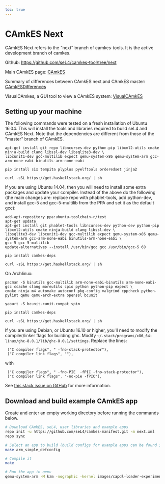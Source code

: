 ```yaml
---
toc: true
---
```


# CAmkES Next


CAmkES Next refers to the "next" branch of camkes-tools. It is the
active development branch of camkes.

Github: <https://github.com/seL4/camkes-tool/tree/next>

Main CAmkES page: [CAmkES](/CAmkES)

Summary of differences between CAmkES next and CAmkES master:
[CAmkESDifferences](/CAmkESDifferences)

VisualCAmkes, a GUI tool to view a CAmkES system: [VisualCAmkES](/VisualCAmkES/)

## Setting up your machine


The following commands were tested on a fresh installation of Ubuntu
16.04. This will install the tools and libraries required to build seL4
and CAmkES Next. Note that the dependencies are different from those of
the "master" branch of CAmkES.
```
apt-get install git repo libncurses-dev python-pip libxml2-utils cmake ninja-build clang libssl-dev libsqlite3-dev \
libcunit1-dev gcc-multilib expect qemu-system-x86 qemu-system-arm gcc-arm-none-eabi binutils-arm-none-eabi

pip install six tempita plyplus pyelftools orderedset jinja2

curl -sSL https://get.haskellstack.org/ | sh
```

If you are using Ubuntu 14.04, then you will need to install some extra
packages and update your compiler. Instead of the above do the following
(the main changes are: replace repo with phablet-tools, add python-dev,
and install gcc-5 and gcc-5-multilib from the PPA and set it as the
default gcc):
```
add-apt-repository ppa:ubuntu-toolchain-r/test
apt-get update
apt-get install git phablet-tools libncurses-dev python-dev python-pip libxml2-utils cmake ninja-build clang libssl-dev \
libsqlite3-dev libcunit1-dev gcc-multilib expect qemu-system-x86 qemu-system-arm gcc-arm-none-eabi binutils-arm-none-eabi \
gcc-5 gcc-5-multilib
update-alternatives --install /usr/bin/gcc gcc /usr/bin/gcc-5 60

pip install camkes-deps

curl -sSL https://get.haskellstack.org/ | sh
```

On Archlinux:
```
pacman -S binutils gcc-multilib arm-none-eabi-binutils arm-none-eabi-gcc ccache clang moreutils cpio python python-pip expect \
cmake ninja m4 automake autoconf pkg-config valgrind cppcheck python-pylint qemu qemu-arch-extra openssl bcunit

yaourt -S bcunit-cunit-compat spin

pip install camkes-deps

curl -sSL https://get.haskellstack.org/ | sh
```

If you are using Debian, or Ubuntu 16.10 or higher, you'll need to
modify the compiler/linker flags for building ghc. Modify
`~/.stack/programs/x86_64-linux/ghc-8.0.1/lib/ghc-8.0.1/settings`.
Replace the lines:
```
 ("C compiler flags", " -fno-stack-protector"),
 ("C compiler link flags", ""),
```
with
```
 ("C compiler flags", " -fno-PIE  -fPIC -fno-stack-protector"),
 ("C compiler link flags", "-no-pie -fPIC"),
```

See [this stack issue on GitHub](https://github.com/commercialhaskell/stack/issues/2712) for more information.

## Download and build example CAmkES app


Create and enter an empty working directory before running the commands
below.
```bash
# Download CAmkES, seL4, user libraries and example apps
repo init -u https://github.com/seL4/camkes-manifest.git -m next.xml
repo sync

# Select an app to build (build configs for example apps can be found in the "configs" directory)
make arm_simple_defconfig

# Compile it
make

# Run the app in qemu
qemu-system-arm -M kzm -nographic -kernel images/capdl-loader-experimental-image-arm-imx31
```
